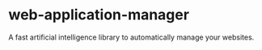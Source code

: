 # web-application-manager
A fast artificial intelligence library to automatically manage your websites.
